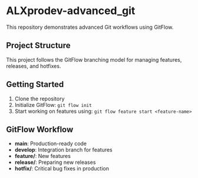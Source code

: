 # ALXprodev-advanced_git

This repository demonstrates advanced Git workflows using GitFlow.

## Project Structure

This project follows the GitFlow branching model for managing features, releases, and hotfixes.

## Getting Started

1. Clone the repository
2. Initialize GitFlow: `git flow init`
3. Start working on features using: `git flow feature start <feature-name>`

## GitFlow Workflow

- **main**: Production-ready code
- **develop**: Integration branch for features
- **feature/**: New features
- **release/**: Preparing new releases
- **hotfix/**: Critical bug fixes in production
